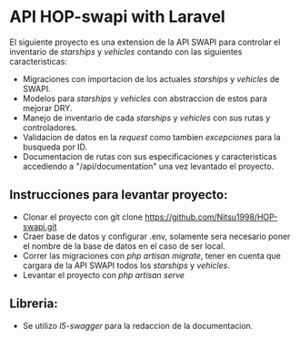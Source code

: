 # API HOP-swapi with Laravel

El siguiente proyecto es una extension de la API SWAPI para controlar el inventario de *starships* y *vehicles* contando con las siguientes caracteristicas:

* Migraciones con importacion de los actuales *starships* y *vehicles* de SWAPI.
* Modelos para *starships* y *vehicles* con abstraccion de estos para mejorar DRY.
* Manejo de inventario de cada *starships* y *vehicles* con sus rutas y controladores. 
* Validacion de datos en la *request* como tambien *excepciones* para la busqueda por ID.
* Documentacion de rutas con sus especificaciones y caracteristicas accediendo a "/api/documentation" una vez levantado el proyecto.

## Instrucciones para levantar proyecto:

* Clonar el proyecto con git clone https://github.com/Nitsu1998/HOP-swapi.git
* Craer base de datos y configurar .env, solamente sera necesario poner el nombre de la base de datos en el caso de ser local.
* Correr las migraciones con *php artisan migrate*, tener en cuenta que cargara de la API SWAPI todos los *starships* y *vehicles*.
* Levantar el proyecto con *php artisan serve*

## Libreria:

* Se utilizo *l5-swagger* para la redaccion de la documentacion. 

